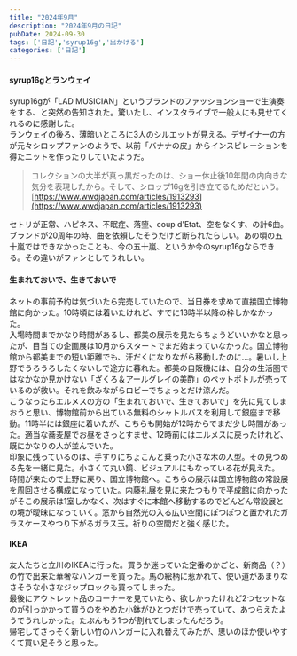 ```yaml
---
title: "2024年9月"
description: "2024年9月の日記"
pubDate: 2024-09-30
tags: ['日記','syrup16g','出かける']
categories: ['日記']
---
```


#### syrup16gとランウェイ
syrup16gが「LAD MUSICIAN」というブランドのファッションショーで生演奏をする、と突然の告知された。驚いたし、インスタライブで一般人にも見せてくれるのに感謝した。  
ランウェイの後ろ、薄暗いところに3人のシルエットが見える。デザイナーの方が元々シロップファンのようで、以前「バナナの皮」からインスピレーションを得たニットを作ったりしていたようだ。  

>コレクションの大半が真っ黒だったのは、ショー休止後10年間の内向きな気分を表現したから。そして、シロップ16gを引き立てるためだという。[https://www.wwdjapan.com/articles/1913293](https://www.wwdjapan.com/articles/1913293)

セトリが正常、ハピネス、不眠症、落堕、coup d'Etat、空をなくす、の計6曲。
ブランドが20周年の時、曲を依頼したそうだけど断られたらしい。あの頃の五十嵐ではできなかったことも、今の五十嵐、というか今のsyrup16gならできる。その違いがファンとしてうれしい。

#### 生まれておいで、生きておいで
ネットの事前予約は気づいたら完売していたので、当日券を求めて直接国立博物館に向かった。10時頃には着いたけれど、すでに13時半以降の枠しかなかった。  
入場時間までかなり時間があるし、都美の展示を見たらちょうどいいかなと思ったが、目当ての企画展は10月からスタートでまだ始まっていなかった。国立博物館から都美までの短い距離でも、汗だくになりながら移動したのに…。暑いし上野でうろうろしたくないしで途方に暮れた。都美の自販機には、自分の生活圏ではなかなか見かけない「ざくろ＆アールグレイの美酢」のペットボトルが売っているのが救い。それを飲みながらロビーでちょっとだけ涼んだ。  
こうなったらエルメスの方の「生まれておいで、生きておいで」を先に見てしまおうと思い、博物館前から出ている無料のシャトルバスを利用して銀座まで移動。11時半には銀座に着いたが、こちらも開始が12時からでまだ少し時間があった。適当な蕎麦屋でお昼をさっとすませ、12時前にはエルメスに戻ったけれど、既にかなりの人が並んでいた。  
印象に残っているのは、手すりにちょこんと乗った小さな木の人型。その見つめる先を一緒に見た。小さくて丸い鏡、ビジュアルにもなっている花が見えた。
時間が来たので上野に戻り、国立博物館へ。こちらの展示は国立博物館の常設展を周回させる構成になっていた。内藤礼展を見に来たつもりで平成館に向かったがそこの展示は1室しかなく、次はすぐに本館へ移動するのでどんどん常設展との境が曖昧になっていく。窓から自然光の入る広い空間にぽつぽつと置かれたガラスケースやつり下がるガラス玉。祈りの空間だと強く感じた。


#### IKEA
友人たちと立川のIKEAに行った。買うか迷っていた定番のかごと、新商品（？）の竹で出来た華奢なハンガーを買った。馬の絵柄に惹かれて、使い道があまりなさそうな小さなジップロックも買ってしまった。  
最後にアウトレット品のコーナーを見ていたら、欲しかったけれど2つセットなのが引っかかって買うのをやめた小鉢がひとつだけで売っていて、あつらえたようでうれしかった。たぶんもう1つが割れてしまったんだろう。  
帰宅してさっそく新しい竹のハンガーに入れ替えてみたが、思いのほか使いやすくて買い足そうと思った。


